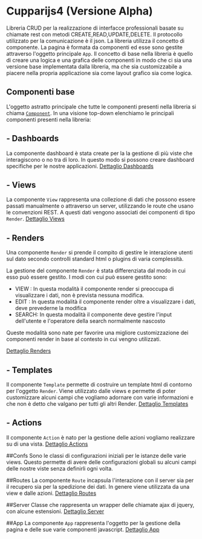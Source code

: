 # Cupparijs4 (Versione Alpha)

Libreria CRUD per la realizzazione di interfacce professionali basate su chiamate rest con 
metodi CREATE,READ,UPDATE,DELETE. Il protocollo utilizzato per la comunicazione è il json. 
La libreria utilizza il concetto di componente. La pagina è formata da componenti ed esse
sono gestite attraverso l'oggetto principale `App`. 
Il concetto di base nella libreria è quello di creare una logica e una grafica delle componenti
in modo che ci sia una versione base implementata dalla libreria, ma che sia customizzabile
a piacere nella propria applicazione sia come layout grafico sia come logica.


            
## Componenti base

L'oggetto astratto principale che tutte le componenti presenti nella libreria si chiama  <a href="components">`Component`</a>.
In una visione top-down elenchiamo le principali componenti presenti nella libreria:

## - Dashboards
La componente dashboard è stata create per la la gestione di più viste che interagiscono o no tra di loro.
In questo modo si possono creare dashboard specifiche per le nostre applicazioni.
<a href="dashboards">Dettaglio Dashboards</a>

## - Views
La componente `View` rappresenta una collezione di dati che possono essere passati manualmente o 
attraverso un server, utilizzando le route che usano le convenzioni REST. A questi dati 
vengono associati dei componenti di tipo `Render`. 
<a href="views">Dettaglio Views</a>


## - Renders
Una componente `Render` si prende il compito di gestire le interazione utenti sul dato secondo controlli standard html o plugins 
di varia complessità.

La gestione del componente `Render` è stata differenziata dal modo in cui esso può essere gestito. 
I modi con cui può essere gestito sono:

- VIEW : In questa modalità il componente render si preoccupa di visualizzare i dati, 
non è prevista nessuna modifica.
- EDIT : In questa modalità il componente render oltre a visualizzare i dati, deve prevederne
la modifica
- SEARCH: In questa modalità il componente deve gestire l'input dell'utente e l'operatore della search normalmente
nascosto

Queste modalità sono nate per favorire una migliore customizzazione dei componenti render
in base al contesto in cui vengno utilizzati.

<a href="renders">Dettaglio Renders</a>

## - Templates

Il componente `Template` permette di costruire un template html di contorno per l'oggetto `Render`. 
Viene utilizzato dalle views e permette di poter customizzare alcuni campi che vogliamo adornare con varie
informazioni e che non è detto che valgano per tutti gli altri Render.
<a href="templates">Dettaglio Templates</a>

## - Actions
Il componente `Action` è nato per la gestione delle azioni vogliamo realizzare su di una vista.
<a href="actions">Dettaglio Actions</a>

##Confs
Sono le classi di configurazioni iniziali per le istanze delle varie views. Questo permette di avere delle 
configurazioni globali su alcuni campi delle nostre viste senza definirli ogni volta.

##Routes
La componente `Route` incapsula l'interazione con il server sia per il recupero sia per la spedizione 
dei dati. In genere viene utilizzata da una view e dalle azioni.
<a href="routes">Dettaglio Routes</a>


##Server
Classe che rappresenta un wrapper delle chiamate ajax di jquery, con alcune estensioni.
<a href="server">Dettaglio Server</a>

##App
La componente `App` rappresenta l'oggetto per la gestione della pagina e delle sue varie componenti 
javascript.
<a href="app">Dettaglio App</a>

